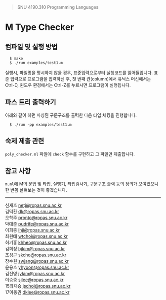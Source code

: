 > SNU 4190.310 Programming Languages

# M Type Checker

## 컴파일 및 실행 방법
```
  $ make
  $ ./run examples/test1.m
```
  실행시, 파일명을 명시하지 않을 경우, 표준입력으로부터 실행코드를 읽어들입니다.
  표준 입력으로 프로그램을 입력하신 후, 첫 번째 칸(column)에서 유닉스 머신에서는 Ctrl-D, 윈도우 환경에서는 Ctrl-Z를 누르시면 프로그램이 실행됩니다.


## 파스 트리 출력하기

  아래와 같이 하면 파싱된 구문구조를 출력한 다음 타입 체킹을 진행합니다.
```
  $ ./run -pp examples/test1.m
```
## 숙제 제출 관련

 `poly_checker.ml` 파일에 `check` 함수를 구현하고 그 파일만 제출합니다.

## 참고 사항

 `m.ml`에 M의 문법 및 타입, 실행기, 타입검사기, 구문구조 출력 등의 정의가 모여있으니 한 번쯤 살펴보는 것이 좋겠습니다.


---
신재호 <netj@ropas.snu.ac.kr> <br>
김덕환 <dk@ropas.snu.ac.kr> <br>
오학주 <pronto@ropas.snu.ac.kr> <br>
박대준 <pudrife@ropas.snu.ac.kr> <br>
이희종 <ihji@ropas.snu.ac.kr> <br>
최원태 <wtchoi@ropas.snu.ac.kr> <br>
허기홍 <khheo@ropas.snu.ac.kr> <br>
김희정 <hjkim@ropas.snu.ac.kr> <br>
조성근 <skcho@ropas.snu.ac.kr> <br>
장수원 <swjang@ropas.snu.ac.kr> <br>
윤용호 <yhyoon@ropas.snu.ac.kr> <br>
김진영 <jykim@ropas.snu.ac.kr> <br>
이승중 <sjlee@ropas.snu.ac.kr> <br>
15최재승 <jschoi@ropas.snu.ac.kr> <br>
17이동권 <dklee@ropas.snu.ac.kr> <br>

